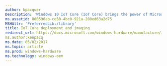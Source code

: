 ```yaml
---
author: kpacquer
Description: 'Windows 10 IoT Core (IoT Core) brings the power of Microsoft Windows together with breadth of the Internet of Things. Developers can now build and provision their own custom Windows 10 images for the IoT Core devices in their ecosystem.'
ms.assetid: 800596ab-ce50-4bc0-921a-280ed63a2d75
MSHAttr: 'PreferredLib:/library'
title: IoT Core deployment and imaging
redirect_url: https://docs.microsoft.com/windows-hardware/manufacture/iot/iot-core-manufacturing-guide
ms.author:kenpacq
ms.date: 05/02/2017
ms.topic: article
ms.prod: windows-hardware
ms.technology: windows-oem
---
```


